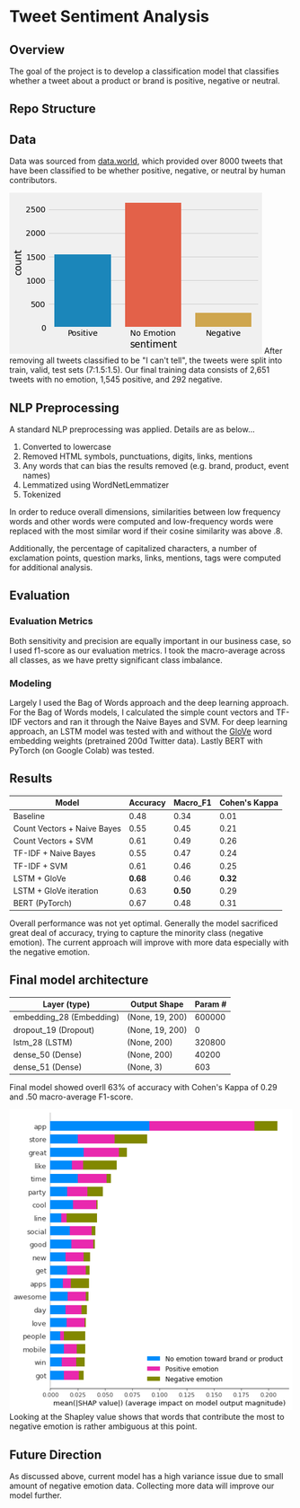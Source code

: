# Tweet Sentiment Analysis

## Overview
The goal of the project is to develop a classification model that classifies whether a tweet about a product or brand is positive, negative or neutral. 

## Repo Structure

## Data 
Data was sourced from [data.world](https://data.world/crowdflower/brands-and-product-emotions), which provided over 8000 tweets that have been classified to be whether positive, negative, or neutral by human contributors. 

![target distribution](/PNG/target_distribution.png)
After removing all tweets classified to be "I can't tell", the tweets were split into train, valid, test sets (7:1.5:1.5). Our final training data consists of 2,651 tweets with no emotion, 1,545 positive, and 292 negative. 

## NLP Preprocessing
A standard NLP preprocessing was applied. Details are as below...
1. Converted to lowercase
2. Removed HTML symbols, punctuations, digits, links, mentions
3. Any words that can bias the results removed (e.g. brand, product, event names)
4. Lemmatized using WordNetLemmatizer
5. Tokenized

In order to reduce overall dimensions, similarities between low frequency words and other words were computed and low-frequency words were replaced with the most similar word if their cosine similarity was above .8. 

Additionally, the percentage of capitalized characters, a number of exclamation points, question marks, links, mentions, tags were computed for additional analysis. 


## Evaluation
### Evaluation Metrics
Both sensitivity and precision are equally important in our business case, so I used f1-score as our evaluation metrics. I took the macro-average across all classes, as we have pretty significant class imbalance.

### Modeling
Largely I used the Bag of Words approach and the deep learning approach. 
For the Bag of Words models, I calculated the simple count vectors and TF-IDF vectors and ran it through the Naive Bayes and SVM. For deep learning approach, an LSTM model was tested with and without the [GloVe](https://nlp.stanford.edu/projects/glove/) word embedding weights (pretrained 200d Twitter data). Lastly BERT with PyTorch (on Google Colab) was tested.


## Results
| Model | Accuracy | Macro_F1 | Cohen's Kappa |
| --- | --- | --- | --- |
| Baseline | 0.48 | 0.34 | 0.01 | 
| Count Vectors + Naive Bayes | 0.55 | 0.45 | 0.21 |
| Count Vectors + SVM | 0.61 | 0.49 | 0.26 |
| TF-IDF + Naive Bayes | 0.55 | 0.47 | 0.24 |
| TF-IDF + SVM | 0.61 | 0.46 | 0.25 |
| LSTM + GloVe | **0.68** | 0.46 | **0.32** | 
| LSTM + GloVe iteration | 0.63 | **0.50** | 0.29 |
| BERT (PyTorch) | 0.67 | 0.48 | 0.31 |

Overall performance was not yet optimal. Generally the model sacrificed great deal of accuracy, trying to capture the minority class (negative emotion). The current approach will improve with more data especially with the negative emotion.

## Final model architecture
| Layer (type) | Output Shape | Param # |
| --- | --- | --- | 
| embedding_28 (Embedding) | (None, 19, 200) | 600000 |
| dropout_19 (Dropout) | (None, 19, 200) | 0 |
| lstm_28 (LSTM) | (None, 200) | 320800 |
| dense_50 (Dense) | (None, 200) | 40200 |
| dense_51 (Dense) | (None, 3) | 603 |

Final model showed overll 63% of accuracy with Cohen's Kappa of 0.29 and .50 macro-average F1-score. 

![SHAP](PNG/SVM_SHAP_plots.png) 
Looking at the Shapley value shows that words that contribute the most to negative emotion is rather ambiguous at this point.

## Future Direction
As discussed above, current model has a high variance issue due to small amount of negative emotion data. Collecting more data will improve our model further.
